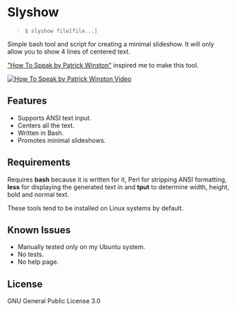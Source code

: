 # Slyshow

> `$ slyshow file[file...]`

Simple bash tool and script for creating a minimal slideshow.
It will only allow you to show 4 lines of centered text.

["How To Speak by Patrick Winston"][1] inspired me to make this tool.

[![How To Speak by Patrick Winston
Video](https://img.youtube.com/vi/Unzc731iCUY/0.jpg)][1]

## Features

- Supports ANSI text input.
- Centers all the text.
- Written in Bash.
- Promotes minimal slideshows.

## Requirements

Requires **bash** because it is written for it, Perl for stripping ANSI
formatting, **less** for displaying the generated text in and **tput** to
determine width, height, bold and normal text.

These tools tend to be installed on Linux systems by default.

[1]:https://www.youtube.com/watch?v=Unzc731iCUY

## Known Issues

- Manually tested only on my Ubuntu system.
- No tests.
- No help page.

## License
GNU General Public License 3.0
